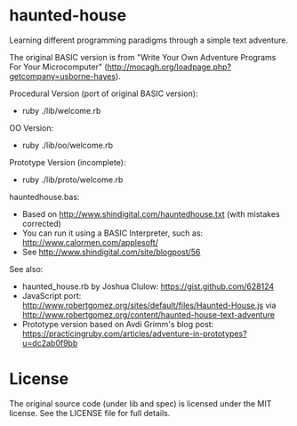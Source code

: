 haunted-house
=============

Learning different programming paradigms through a simple text adventure.

The original BASIC version is from "Write Your Own Adventure Programs For Your Microcomputer" (http://mocagh.org/loadpage.php?getcompany=usborne-hayes).

Procedural Version (port of original BASIC version):
* ruby ./lib/welcome.rb

OO Version:
* ruby ./lib/oo/welcome.rb

Prototype Version (incomplete):
* ruby ./lib/proto/welcome.rb

hauntedhouse.bas:
* Based on http://www.shindigital.com/hauntedhouse.txt (with mistakes corrected)
* You can run it using a BASIC Interpreter, such as: http://www.calormen.com/applesoft/
* See http://www.shindigital.com/site/blogpost/56

See also:
* haunted_house.rb by Joshua Clulow: https://gist.github.com/628124
* JavaScript port: http://www.robertgomez.org/sites/default/files/Haunted-House.js via http://www.robertgomez.org/content/haunted-house-text-adventure
* Prototype version based on Avdi Grimm's blog post: https://practicingruby.com/articles/adventure-in-prototypes?u=dc2ab0f9bb

License
=======
The original source code (under lib and spec) is licensed under the MIT license.  See the LICENSE file for full details.

